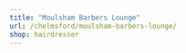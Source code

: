 ```yaml
---
title: "Moulsham Barbers Lounge"
url: /chelmsford/moulsham-barbers-lounge/
shop: hairdresser
---
```


